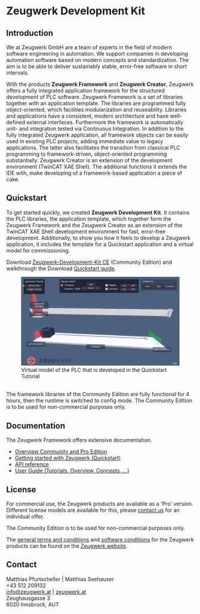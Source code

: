 # Zeugwerk Development Kit

## Introduction

We at Zeugwerk GmbH are a team of experts in the field of modern software engineering in automation.
We support companies in developing automation software based on modern concepts and standardization. The aim is to be able to deliver sustainably stable, error-free software in short intervals.

With the products **Zeugwerk Framework** and **Zeugwerk Creator**, Zeugwerk offers a fully integrated application framework for the structured development of PLC software.
Zeugwerk Framework is a set of libraries together with an application template. The libraries are programmed fully object-oriented, which facilities modularization and reuseability. Libraries and applications have a consistent, 
modern architecture and have well-defined external interfaces. Furthermore the framework is automatically unit- and integration tested via Continuous Integration.
In addition to the fully integrated Zeugwerk application, all framework objects can be easily used in existing PLC projects, adding immediate value to legacy applications. The latter also facilitates the transition from classical PLC programming to framework-driven, object-oriented programming substantially.
Zeugwerk Creator is an extension of the development environment (TwinCAT XAE Shell). The additional functions it extends the IDE with, make developing of a framework-based application a piece of cake.

## Quickstart

To get started quickly, we created **Zeugwerk Development Kit**. It contains the PLC libraries, the application template, which together form the Zeugwerk Framework and the Zeugwerk Creator as an extension of the TwinCAT XAE Shell development environment for fast, error-free development.
Additionally, to show you how it feels to develop a Zeugwerk application, it includes the template for a Quickstart application and a virtual model for commissioning.

Download <a href="https://doc.zeugwerk.dev/quickstart/quickstart.html">Zeugwerk-Development-Kit CE</a> (Community Edition) and walkthrough the Download <a href="https://doc.zeugwerk.dev/quickstart/quickstart.html">Quickstart guide</a>.

<div class="gallery">
  <div class="gallery-item">
    <figure>
      <img src="images/quickstart_automaticsequence.gif" alt="Quickstart virutal model in automatic sequence"/>
      <figcaption>Virtual model of the PLC that is developed in the Quickstart Tutorial</figcaption>
    </figure>
  </div>
</div>

<br />
The framework libraries of the Community Edition are fully functional for 4 hours, then the runtime is switched to config mode. The Community Edition is to be used for non-commercial purposes only.

## Documentation

The Zeugwerk Framework offers extensive documentation.
- <a href="https://doc.zeugwerk.dev/index.html">Overview Community and Pro Edition</a>
- <a href="https://doc.zeugwerk.dev/quickstart/quickstart.html">Getting started with Zeugwerk (Quickstart)</a>
- <a href="https://doc.zeugwerk.dev/reference/ZCore/BaseTypes/Conversion/ZBytes2.html">API reference</a>
- <a href="https://doc.zeugwerk.dev/userguide/tutorials/tutorials.html">User Guide (Tutorials, Overview, Concepts, ...)</a> 

## License

For commercial use, the Zeugwerk products are available as a 'Pro' version. Different license models are available for this, please <a href="https://www.zeugwerk.at/kontakt/">contact us</a> for an individual offer.

The Community Edition is to be used for non-commercial purposes only.

The <a href="https://www.zeugwerk.at/wp-content/uploads/sites/43/2022/03/AGB_ZeugwerkGmbH_V2.pdf">general terms and conditions</a> and <a href="https://www.zeugwerk.at/wp-content/uploads/sites/43/2022/03/ASB_ZeugwerkGmbH_V2.pdf">software conditions</a> for the Zeugwerk products can be found on the <a href="https://www.zeugwerk.at">Zeugwerk website</a>.

## Contact

Matthias Pfurtscheller | Matthias Seehauser<br />
+43 512 209132<br />
<a href="mailto:info@zeugwerk.at">info@zeugwerk.at</a> | <a href="https://zeugwerk.at">zeugwerk.at</a><br />
Zeughausgasse 3<br />
6020 Innsbruck, AUT<br />
